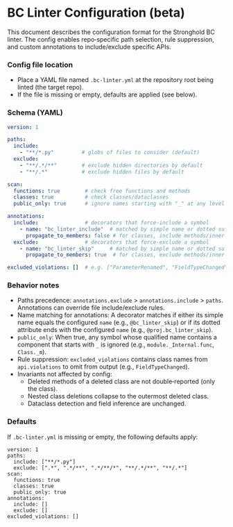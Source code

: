 # BC Linter Configuration (beta)

This document describes the configuration format for the Stronghold BC linter.
The config enables repo‑specific path selection, rule suppression, and custom
annotations to include/exclude specific APIs.

### Config file location
- Place a YAML file named `.bc-linter.yml` at the repository root being linted
  (the target repo).
- If the file is missing or empty, defaults are applied (see below).

### Schema (YAML)
```yml
version: 1

paths:
  include:
    - "**/*.py"         # globs of files to consider (default)
  exclude:
    - "**/.*/**"        # exclude hidden directories by default
    - "**/.*"           # exclude hidden files by default

scan:
  functions: true        # check free functions and methods
  classes: true          # check classes/dataclasses
  public_only: true      # ignore names starting with "_" at any level

annotations:
  include:               # decorators that force‑include a symbol
    - name: "bc_linter_include"  # matched by simple name or dotted suffix
      propagate_to_members: false # for classes, include methods/inner classes
  exclude:               # decorators that force‑exclude a symbol
    - name: "bc_linter_skip"     # matched by simple name or dotted suffix
      propagate_to_members: true  # for classes, exclude methods/inner classes

excluded_violations: []  # e.g. ["ParameterRenamed", "FieldTypeChanged"]
```

### Behavior notes
- Paths precedence: `annotations.exclude` > `annotations.include` > `paths`.
  Annotations can override file include/exclude rules.
- Name matching for annotations: A decorator matches if either its simple name
  equals the configured `name` (e.g., `@bc_linter_skip`) or if its dotted
  attribute ends with the configured `name` (e.g., `@proj.bc_linter_skip`).
- `public_only`: When true, any symbol whose qualified name contains a component
  that starts with `_` is ignored (e.g., `module._Internal.func`, `Class._m`).
- Rule suppression: `excluded_violations` contains class names from
  `api.violations` to omit from output (e.g., `FieldTypeChanged`).
- Invariants not affected by config:
  - Deleted methods of a deleted class are not double‑reported (only the class).
  - Nested class deletions collapse to the outermost deleted class.
  - Dataclass detection and field inference are unchanged.

### Defaults
If `.bc-linter.yml` is missing or empty, the following defaults apply:

```
version: 1
paths:
  include: ["**/*.py"]
  exclude: [".*", ".*/**", ".*/**/*", "**/.*/**", "**/.*"]
scan:
  functions: true
  classes: true
  public_only: true
annotations:
  include: []
  exclude: []
excluded_violations: []
```
